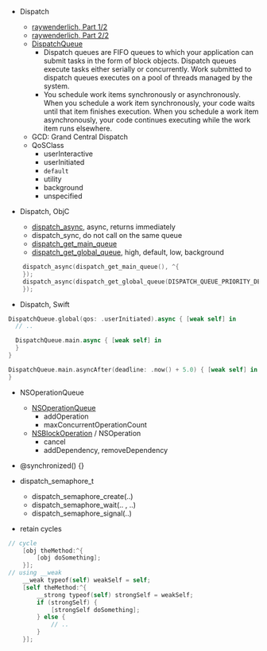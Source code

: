* Dispatch
  * [raywenderlich, Part 1/2](https://www.raywenderlich.com/5370-grand-central-dispatch-tutorial-for-swift-4-part-1-2)
  * [raywenderlich, Part 2/2](https://www.raywenderlich.com/5370-grand-central-dispatch-tutorial-for-swift-4-part-1-2)
  * [DispatchQueue](https://developer.apple.com/documentation/dispatch/dispatchqueue)
    * Dispatch queues are FIFO queues to which your application can submit tasks in the form of block objects. Dispatch queues execute tasks either serially or concurrently. Work submitted to dispatch queues executes on a pool of threads managed by the system.
    * You schedule work items synchronously or asynchronously. When you schedule a work item synchronously, your code waits until that item finishes execution. When you schedule a work item asynchronously, your code continues executing while the work item runs elsewhere.
  * GCD: Grand Central Dispatch
  * QoSClass
    * userInteractive
    * userInitiated
    * `default`
    * utility
    * background
    * unspecified  

* Dispatch, ObjC
  * [dispatch_async](https://developer.apple.com/documentation/dispatch/1453057-dispatch_async?language=objc), async, returns immediately
  * dispatch_sync, do not call on the same queue
  * [dispatch_get_main_queue](https://developer.apple.com/documentation/dispatch/1452921-dispatch_get_main_queue?language=objc)
  * [dispatch_get_global_queue](https://developer.apple.com/documentation/dispatch/1452927-dispatch_get_global_queue?language=objc), high, default, low, background

```objective-c
    dispatch_async(dispatch_get_main_queue(), ^{
    });
    dispatch_async(dispatch_get_global_queue(DISPATCH_QUEUE_PRIORITY_DEFAULT, 0), ^{
    });
```

* Dispatch, Swift

```swift
DispatchQueue.global(qos: .userInitiated).async { [weak self] in
  // ..

  DispatchQueue.main.async { [weak self] in
  }
}

DispatchQueue.main.asyncAfter(deadline: .now() + 5.0) { [weak self] in
}

```

* NSOperationQueue
  * [NSOperationQueue]()
    * addOperation
    * maxConcurrentOperationCount
  * [NSBlockOperation](https://developer.apple.com/documentation/foundation/nsblockoperation?language=objc) / NSOperation
    * cancel
    * addDependency, removeDependency

* @synchronized() {}

* dispatch_semaphore_t
  * dispatch_semaphore_create(..)
  * dispatch_semaphore_wait(.. , ..)
  * dispatch_semaphore_signal(..)

* retain cycles

```objective-c
// cycle
    [obj theMethod:^{
        [obj doSomething];
    }];
// using __weak
    __weak typeof(self) weakSelf = self;
    [self theMethod:^{
        __strong typeof(self) strongSelf = weakSelf;
        if (strongSelf) {
            [strongSelf doSomething];
        } else {
            // ..
        }
    }];
```
